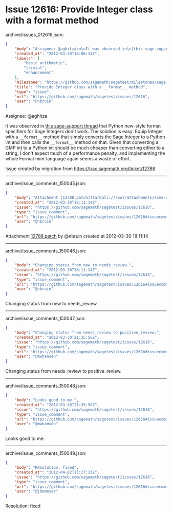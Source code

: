 # Issue 12616: Provide Integer class with a __format__ method

archive/issues_012616.json:
```json
{
    "body": "Assignee: @aghitza\n\nIt was observed in\n[this sage-support thread](http://groups.google.com/d/topic/sage-support/OEHb5aIjBIQ/discussion) that Python new-style format specifiers for Sage Integers don't work. The solution is easy: Equip Integer with a `__format__` method that simply converts the Sage Integer to a Python int and then calls the `__format__` method on that. Given that converting a GMP int to a Python int should be much cheaper than converting either to a string, I don't expect much of a performance penalty, and implementing the whole Format mini-language again seems a waste of effort.\n\nIssue created by migration from https://trac.sagemath.org/ticket/12788\n\n",
    "created_at": "2012-03-30T18:00:14Z",
    "labels": [
        "basic arithmetic",
        "trivial",
        "enhancement"
    ],
    "milestone": "https://github.com/sagemath/sagetest/milestones/sage-5.0",
    "title": "Provide Integer class with a __format__ method",
    "type": "issue",
    "url": "https://github.com/sagemath/sagetest/issues/12616",
    "user": "@nbruin"
}
```
Assignee: @aghitza

It was observed in
[this sage-support thread](http://groups.google.com/d/topic/sage-support/OEHb5aIjBIQ/discussion) that Python new-style format specifiers for Sage Integers don't work. The solution is easy: Equip Integer with a `__format__` method that simply converts the Sage Integer to a Python int and then calls the `__format__` method on that. Given that converting a GMP int to a Python int should be much cheaper than converting either to a string, I don't expect much of a performance penalty, and implementing the whole Format mini-language again seems a waste of effort.

Issue created by migration from https://trac.sagemath.org/ticket/12788





---

archive/issue_comments_150045.json:
```json
{
    "body": "Attachment [12788.patch](tarball://root/attachments/some-uuid/ticket12788/12788.patch) by @nbruin created at 2012-03-30 18:11:14",
    "created_at": "2012-03-30T18:11:14Z",
    "issue": "https://github.com/sagemath/sagetest/issues/12616",
    "type": "issue_comment",
    "url": "https://github.com/sagemath/sagetest/issues/12616#issuecomment-150045",
    "user": "@nbruin"
}
```

Attachment [12788.patch](tarball://root/attachments/some-uuid/ticket12788/12788.patch) by @nbruin created at 2012-03-30 18:11:14



---

archive/issue_comments_150046.json:
```json
{
    "body": "Changing status from new to needs_review.",
    "created_at": "2012-03-30T18:11:14Z",
    "issue": "https://github.com/sagemath/sagetest/issues/12616",
    "type": "issue_comment",
    "url": "https://github.com/sagemath/sagetest/issues/12616#issuecomment-150046",
    "user": "@nbruin"
}
```

Changing status from new to needs_review.



---

archive/issue_comments_150047.json:
```json
{
    "body": "Changing status from needs_review to positive_review.",
    "created_at": "2012-03-30T21:35:56Z",
    "issue": "https://github.com/sagemath/sagetest/issues/12616",
    "type": "issue_comment",
    "url": "https://github.com/sagemath/sagetest/issues/12616#issuecomment-150047",
    "user": "@mwhansen"
}
```

Changing status from needs_review to positive_review.



---

archive/issue_comments_150048.json:
```json
{
    "body": "Looks good to me.",
    "created_at": "2012-03-30T21:35:56Z",
    "issue": "https://github.com/sagemath/sagetest/issues/12616",
    "type": "issue_comment",
    "url": "https://github.com/sagemath/sagetest/issues/12616#issuecomment-150048",
    "user": "@mwhansen"
}
```

Looks good to me.



---

archive/issue_comments_150049.json:
```json
{
    "body": "Resolution: fixed",
    "created_at": "2012-04-02T15:27:13Z",
    "issue": "https://github.com/sagemath/sagetest/issues/12616",
    "type": "issue_comment",
    "url": "https://github.com/sagemath/sagetest/issues/12616#issuecomment-150049",
    "user": "@jdemeyer"
}
```

Resolution: fixed
